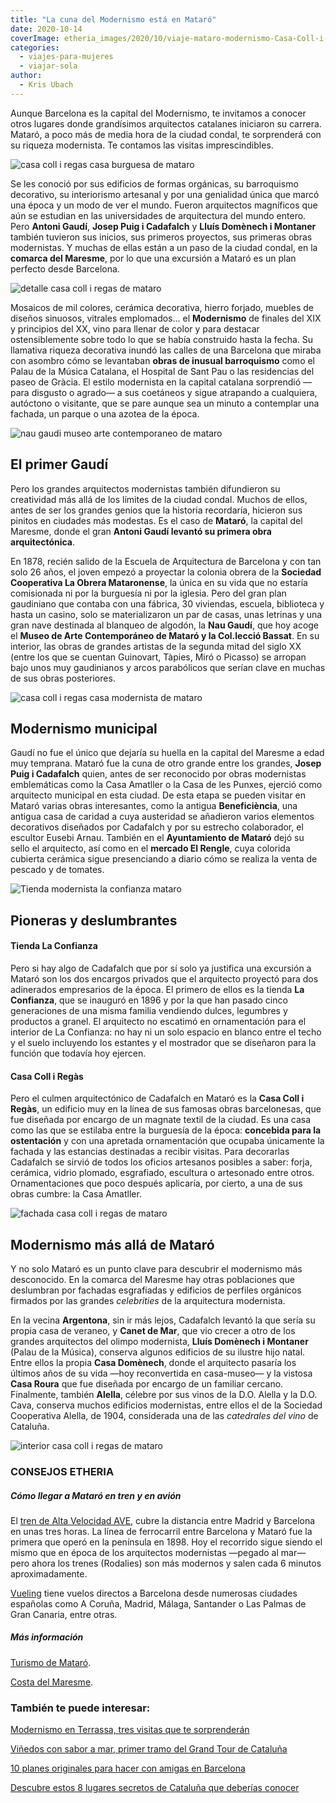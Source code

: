 ```yaml
---
title: "La cuna del Modernismo está en Mataró"
date: 2020-10-14
coverImage: etheria_images/2020/10/viaje-mataro-modernismo-Casa-Coll-i-Regas-interior.jpg
categories: 
  - viajes-para-mujeres
  - viajar-sola
author: 
  - Kris Ubach
---
```


Aunque Barcelona es la capital del Modernismo, te invitamos a conocer otros lugares donde grandísimos arquitectos catalanes iniciaron su carrera. Mataró, a poco más de media hora de la ciudad condal, te sorprenderá con su riqueza modernista. Te contamos las visitas imprescindibles.

![casa coll i regas casa burguesa de mataro](etheria_images/2020/10/viaje-mataro-modernismo-Casa-Coll-i-Regas-interior.jpg "Interior de la casa Coll i Regàs, en Mataró.")

Se les conoció por sus edificios de formas orgánicas, su barroquismo decorativo, su 
interiorismo artesanal y por una genialidad única que marcó una época y un modo de ver 
el mundo. Fueron arquitectos magníficos que aún se estudian en las universidades de 
arquitectura del mundo entero. Pero **Antoni Gaudí**, **Josep Puig i Cadafalch** y 
**Lluís Domènech i Montaner** también tuvieron sus inicios, sus primeros proyectos, sus 
primeras obras modernistas. Y muchas de ellas están a un paso de la ciudad condal, en la 
**comarca del Maresme**, por lo que una excursión a Mataró es un plan perfecto desde 
Barcelona. 

![detalle casa coll i regas de mataro](etheria_images/2020/10/viaje-mataro-modernismo-Casa-Coll-i-Regas-detalle-683x1024.jpg "Bonitos detalles modernistas de la Casa Coll i Regàs, en Mataró.")

Mosaicos de mil colores, cerámica decorativa, hierro forjado, muebles de diseños 
sinuosos, vitrales emploma­dos... el **Modernismo** de finales del XIX y principios del 
XX, vino para llenar de color y para destacar ostensiblemente sobre todo lo que se había 
construido hasta la fecha. Su llamativa riqueza decorativa inundó las calles de una 
Barcelona que miraba con asombro cómo se levantaban **obras de inusual barroquismo** 
como el Palau de la Música Cata­lana, el Hospital de Sant Pau o las residencias del 
paseo de Gràcia. El estilo modernista en la capital catalana sorprendió —para disgusto o 
agrado— a sus coetáneos y sigue atrapando a cualquiera, autóctono o visitante, que se 
pare aunque sea un minuto a contemplar una fachada, un parque o una azotea de la época. 

![nau gaudi museo arte contemporaneo de mataro](etheria_images/2020/10/viaje-mataro-modernismo-Nau-Gaudi-museo.jpg "La Nau Gaudí acoge el Museo de Arte Contemporáneo de Mataró y la Col.lecció Bassat.")

## El primer Gaudí

Pero los grandes arquitectos modernistas tam­bién difundieron su creatividad más allá de 
los límites de la ciudad condal. Muchos de ellos, antes de ser los grandes genios que la 
historia recordaría, hicieron sus pinitos en ciudades más modestas. Es el caso de 
**Mataró**, la capital del Maresme, donde el gran **Antoni Gaudí levantó su primera obra 
arquitectónica**. 

En 1878, recién salido de la Escuela de Arquitectura de Barcelona y con tan solo 26 
años, el joven empezó a proyectar la colonia obrera de la **Sociedad Cooperativa La 
Obrera Mataronense**, la única en su vida que no estaría comisionada ni por la burguesía 
ni por la iglesia. Pero del gran plan gaudiniano que contaba con una fábrica, 30 
viviendas, escuela, biblioteca y hasta un casino, solo se materializaron un par de 
casas, unas letrinas y una gran nave destinada al blanqueo de algodón, la **Nau Gaudí**, 
que hoy acoge el **Museo de Arte Contemporáneo de Mataró y la Col.lecció Bassat**. En su 
interior, las obras de grandes artistas de la segunda mitad del siglo XX (entre los que 
se cuentan Guinovart, Tàpies, Miró o Picasso) se arropan bajo unos muy gaudinianos y 
arcos parabólicos que serían clave en muchas de sus obras posteriores. 

![casa coll i regas casa modernista de mataro](etheria_images/2020/10/viaje-mataro-modernismo-Casa-Coll-i-Regas-rejas-683x1024.jpg "Casa Coll i Regàs, casa burguesa de Mataró diseñada por Cadafalch.")

## Modernismo municipal

Gaudí no fue el único que dejaría su huella en la capital del Maresme a edad muy 
temprana. Mataró fue la cuna de otro grande entre los grandes, **Josep Puig i 
Cadafalch** quien, antes de ser reconocido por obras modernistas emblemáticas como la 
Casa Amatller o la Casa de les Punxes, ejerció como arquitecto municipal en esta ciudad. 
De esta etapa se pueden visitar en Mataró varias obras interesantes, como la antigua 
**Beneficiència**, una antigua casa de caridad a cuya austeridad se añadieron varios 
elementos decorativos diseñados por Cadafalch y por su estrecho colaborador, el escultor 
Eusebi Arnau. También en el **Ayuntamiento de Mataró** dejó su sello el arquitecto, así 
como en el **mercado El Rengle**, cuya colorida cubierta cerámica sigue presenciando a 
diario cómo se realiza la venta de pescado y de tomates. 

![Tienda modernista la confianza mataro](etheria_images/2020/10/viaje-mataro-modernismo-tienda-La-Confianza.jpg "Tienda 'La Confianza', en Mataró.")

## Pioneras y deslumbrantes

#### Tienda La Confianza

Pero si hay algo de Cadafalch que por sí solo ya justifica una excursión a Mataró son 
los dos encargos privados que el arquitecto proyectó para dos adinerados empresarios de 
la época. El primero de ellos es la tienda **La Confianza**, que se inauguró en 1896 y 
por la que han pasado cinco generaciones de una misma familia vendiendo dulces, 
legumbres y productos a granel. El arquitecto no escatimó en ornamentación para el 
interior de La Confianza: no hay ni un solo espacio en blanco entre el techo y el suelo 
incluyendo los estantes y el mostrador que se diseñaron para la función que todavía hoy 
ejercen. 

#### Casa Coll i Regàs

Pero el culmen arquitectónico de Cadafalch en Mataró es la **Casa Coll i Regàs**, un 
edificio muy en la línea de sus famosas obras barcelonesas, que fue diseñada por encargo 
de un magnate textil de la ciudad. Es una casa como las que se estilaba entre la 
burguesía de la época: **concebida para la ostentación** y con una apretada 
ornamentación que ocupaba únicamente la fachada y las estancias destinadas a recibir 
visitas. Para decorarlas Cadafalch se sirvió de todos los oficios artesanos posibles a 
saber: forja, cerámica, vidrio plomado, esgrafiado, escultura o artesonado entre otros. 
Ornamentaciones que poco después aplicaría, por cierto, a una de sus obras cumbre: la 
Casa Amatller. 

![fachada casa coll i regas de mataro](etheria_images/2020/10/viaje-mataro-modernismo-Casa-Coll-i-Regas-puerta.jpg "Fachada de la Casa Coll i Regàs, en Mataró.")

## Modernismo más allá de Mataró

Y no solo Mataró es un punto clave para descubrir el modernismo más desconocido. En la 
comarca del Maresme hay otras poblaciones que deslumbran por fachadas esgrafiadas y 
edificios de perfiles orgánicos firmados por las grandes _celebrities_ de la 
arquitectura modernista. 

En la vecina **Argentona**, sin ir más lejos, Cadafalch levantó la que sería su propia 
casa de veraneo, y **Canet de Mar**, que vio crecer a otro de los grandes arquitectos 
del olimpo modernista, **Lluís Domènech i Montaner** (Palau de la Música), conserva 
algunos edificios de su ilustre hijo natal. Entre ellos la propia **Casa Domènech**, 
donde el arquitecto pasaría los últimos años de su vida —hoy reconvertida en casa-museo— 
y la vistosa **Casa Roura** que fue diseñada por encargo de un familiar cercano. 
Finalmente, también **Alella**, célebre por sus vinos de la D.O. Alella y la D.O. Cava, 
conserva muchos edificios modernistas, entre ellos el de la Sociedad Cooperativa Alella, 
de 1904, considerada una de las _catedrales del vino_ de Cataluña. 

![interior casa coll i regas de mataro](etheria_images/2020/10/viaje-mataro-modernismo-Casa-Coll-i-Regas-decoracion-683x1024.jpg "Casa Coll i Regás, una visita imprescindible en Mataró.")

### CONSEJOS ETHERIA

##### Cómo llegar a Mataró en tren y en avión

El [tren de Alta Velocidad AVE,](http://www.renfe.com) cubre la distancia entre Madrid y 
Barcelona en unas tres horas. La línea de ferrocarril entre Barcelona y Mataró fue la 
primera que operó en la península en 1898. Hoy el recorrido sigue siendo el mismo que en 
época de los arquitectos modernistas —pegado al mar— pero ahora los trenes (Rodalies) 
son más modernos y salen cada 6 minutos aproximadamente. 

[Vueling](http://www.vueling.com) tiene vuelos directos a Barcelona desde numerosas 
ciudades españolas como A Coruña, Madrid, Málaga, Santander o Las Palmas de Gran 
Canaria, entre otras. 

##### Más información

[Turismo de Mataró](http://www.visitmataro.cat). 

[Costa del Maresme](http://www.costadebarcelonamaresme.cat). 

### También te puede interesar:

[Modernismo en Terrassa, tres visitas que te 
sorprenderán](https://etheriamagazine.com/2021/08/20/que-ver-en-terrassa-visitas-modernistas/) 

[Viñedos con sabor a mar, primer tramo del Grand Tour de 
Cataluña](https://etheriamagazine.com/2021/11/12/grand-tour-catalunya-vinedos-sabor-a-mar/) 

[10 planes originales para hacer con amigas en 
Barcelona](https://etheriamagazine.com/2021/03/10/10-planes-originales-con-amigas-en-barcelona/) 

[Descubre estos 8 lugares secretos de Cataluña que deberías 
conocer](https://etheriamagazine.com/2021/02/22/lugares-secretos-de-cataluna-que-visitar/)
